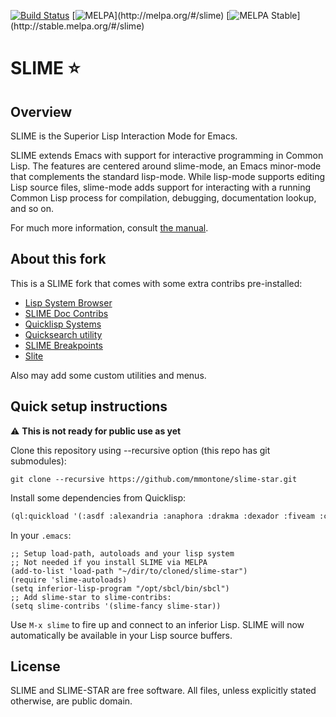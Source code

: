 [![Build Status](https://github.com/slime/slime/workflows/CI/badge.svg)](https://github.com/slime/slime/actions)
[![MELPA](http://melpa.org/packages/slime-badge.svg?)](http://melpa.org/#/slime) [![MELPA Stable](http://stable.melpa.org/packages/slime-badge.svg?)](http://stable.melpa.org/#/slime)

# SLIME ⭐

Overview
--------

SLIME is the Superior Lisp Interaction Mode for Emacs.

SLIME extends Emacs with support for interactive programming in Common
Lisp. The features are centered around slime-mode, an Emacs minor-mode that
complements the standard lisp-mode. While lisp-mode supports editing Lisp
source files, slime-mode adds support for interacting with a running Common
Lisp process for compilation, debugging, documentation lookup, and so on.

For much more information, consult [the manual][1].


About this fork
---------------

This is a SLIME fork that comes with some extra contribs pre-installed:

- [Lisp System Browser](https://github.com/mmontone/lisp-system-browser)
- [SLIME Doc Contribs](https://github.com/mmontone/slime-doc-contribs)
- [Quicklisp Systems](https://github.com/mmontone/quicklisp-systems)
- [Quicksearch utility](https://github.com/tkych/quicksearch)
- [SLIME Breakpoints](https://github.com/mmontone/slime-breakpoints)
- [Slite](https://github.com/tdrhq/slite/)

Also may add some custom utilities and menus.

Quick setup instructions
------------------------

⚠️ **This is not ready for public use as yet**

Clone this repository using --recursive option (this repo has git submodules):

```
git clone --recursive https://github.com/mmontone/slime-star.git
```

Install some dependencies from Quicklisp:

```lisp
(ql:quickload '(:asdf :alexandria :anaphora :drakma :dexador :fiveam :closer-mop :iterate :do-urlencode :yason :html-entities :slite))
```

In your `.emacs`:

```elisp
;; Setup load-path, autoloads and your lisp system
;; Not needed if you install SLIME via MELPA
(add-to-list 'load-path "~/dir/to/cloned/slime-star")
(require 'slime-autoloads)
(setq inferior-lisp-program "/opt/sbcl/bin/sbcl")
;; Add slime-star to slime-contribs:
(setq slime-contribs '(slime-fancy slime-star))
```

Use `M-x slime` to fire up and connect to an inferior Lisp. SLIME will now automatically be available in your Lisp source buffers.

License
-------

SLIME and SLIME-STAR are free software. All files, unless explicitly stated otherwise, are public domain.

[1]: http://common-lisp.net/project/slime/doc/html/
[2]: http://melpa.org/#/getting-started
[3]: http://www.common-lisp.net/project/slime/#mailinglist
[5]: https://github.com/slime/slime/blob/master/CONTRIBUTING.md
[6]: https://github.com/slime/slime/issues?labels=workaround&state=closed
[7]: http://common-lisp.net/project/slime/doc/html/Installation.html#Installing-from-Git
